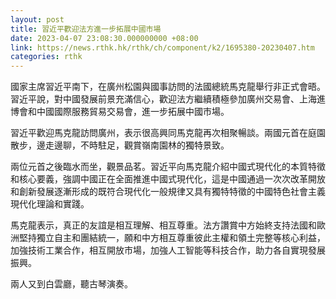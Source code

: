 ```yaml
---
layout: post
title: 習近平歡迎法方進一步拓展中國市場
date: 2023-04-07 23:08:30.000000000 +08:00
link: https://news.rthk.hk/rthk/ch/component/k2/1695380-20230407.htm
categories: rthk
---
```


國家主席習近平南下，在廣州松園與國事訪問的法國總統馬克龍舉行非正式會晤。習近平說，對中國發展前景充滿信心，歡迎法方繼續積極參加廣州交易會、上海進博會和中國國際服務貿易交易會，進一步拓展中國市場。

習近平歡迎馬克龍訪問廣州，表示很高興同馬克龍再次相聚暢談。兩國元首在庭園散步，邊走邊聊，不時駐足，觀賞嶺南園林的獨特景致。

兩位元首之後臨水而坐，觀景品茗。習近平向馬克龍介紹中國式現代化的本質特徵和核心要義，強調中國正在全面推進中國式現代化，這是中國通過一次次改革開放和創新發展逐漸形成的既符合現代化一般規律又具有獨特特徵的中國特色社會主義現代化理論和實踐。

馬克龍表示，真正的友誼是相互理解、相互尊重。法方讚賞中方始終支持法國和歐洲堅持獨立自主和團結統一，願和中方相互尊重彼此主權和領土完整等核心利益，加強技術工業合作，相互開放市場，加強人工智能等科技合作，助力各自實現發展振興。

兩人又到白雲廳，聽古琴演奏。
